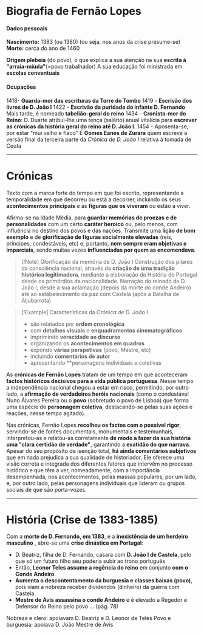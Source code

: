 # Biografia de Fernão Lopes
#### Dados pessoais
**Nascimento:** 1383 (ou 1380) (ou seja, nos anos da crise presume-se)
**Morte:** cerca do ano de 1460

**Origem plebeia** (do povo), o que explica a sua atenção na sua **escrita à "arraia-miúda"**(=povo trabalhador)
A sua educação foi ministrada em **escolas conventuais**

#### Ocupações
1418- **Guarda-mor das escrituras da Torre do Tombo**
1419 - **Escrivão dos livros de D. João I**
1422 - **Escrivão da puridade do infante D. Fernando**
Mais tarde, é nomeado **tabelião-geral do reino**
1434 - **Cronista-mor do Reino**: D. Duarte atribui-lhe uma tença (salário) anual vitalícia para **escrever as crónicas da história geral do reino até D. João I**.
1454 - Aposenta-se, por estar "mui velho e flaco"
É **Gomes Eanes de Zurara** quem escreve a versão final da terceira parte da *Crónica de D. João I* relativa à tomada de Ceuta

---
# Crónicas
Texto com a marca forte do tempo em que foi escrito, representando a temporalidade em que decorreu ou está a decorrer, incluindo os seus **acontecimentos principais** e as **figuras que os viveram** ou estão a viver.

Afirma-se na Idade Média, para **guardar memórias de proezas e de personalidades** com um certo **caráter heroico** ou, pelo menos, com influência no destino dos povos e das nações.
Transmite uma **lição de bom exemplo** e de **glorificação de figuras socialmente elevadas** (reis, príncipes, condestáveis, etc) e, portanto, **nem sempre eram objetivas e imparciais**, sendo muitas vezes **influenciadas por quem as encomendava**.

>[!Note] Glorificação da memória de D. João I
Construção dos pilares da consciência nacional, através da **criação de uma tradição histórica legitimadora**, mediante a elaboração da História de Portugal desde os primórdios da nacionalidade.
>Narração do reinado de D. João I, desde a sua aclamação (depois da morte do conde Andeiro) até ao estabelecimento da paz com Castela (após a Batalha de Aljubarrota)
>

>[!Example] Características da *Crónica de D. João I*
>- são relatados por **ordem cronológica**
>- com **detalhes visuais** e **enquadramentos cinematográficos**
>- imprimindo **veracidade ao discurso**
>- organizando os **acontecimentos em quadros**
>- expondo **várias perspetivas** (povo, Mestre, etc)
>- incluindo **comentários de autor**
>- apresentando **personagens individuais e coletivas

As **crónicas de Fernão Lopes** tratam de um tempo em que aconteceram **factos históricos decisivos para a vida pública portuguesa**. Nesse tempo a independência nacional chegou a estar em risco, permitindo, por outro lado, a **afirmação de verdadeiros heróis nacionais** (como o condestável Nuno Álvares Pereira ou o **povo** (sobretudo o povo de Lisboa) que forma uma espécie de **personagem coletiva**, destacando-se pelas suas ações e reações, nesse tempo agitado).

Nas crónicas, Fernão Lopes **recolheu os factos com o possível rigor**, servindo-se de fontes documentais, monumentais e testemunhais, interpretou-as e relatou-as corretamente **de modo a fazer da sua história uma "clara certidão de verdade"**, garantindo a **exatidão do que narrava**.
Apesar do seu propósito de isenção total, **há ainda comentários subjetivos** que em nada prejudica a sua qualidade de historiador.
Ele oferece uma visão correta e integrada dos diferentes fatores que intervêm no processo histórico e que têm a ver, nomeadamente, com a importância desempenhada, nos acontecimentos, pelas massas populares, por um lado, e, por outro lado, pelas personagens individuais que lideram ou grupos sociais de que são porta-vozes.

---
# História (Crise de 1383-1385)

Com a **morte de D. Fernando, em 1383**, e a **inexistência de um herdeiro masculino** , abre-se uma **crise dinástica em Portugal**:
- D. Beatriz, filha de D. Fernando, casara com **D. João I de Castela**, pelo que só um futuro filho seu poderia subir ao trono português
- Então, **Leonor Teles assume a regência do reino** em conjunto **com o Conde Andeiro**.
- **Aumenta o descontentamento da burguesia e classes baixas (povo)**, pois viam a nobreza receber dividendos (dinheiro) da guerra com Castela
- **Mestre de Avis assassina o conde Andeiro** e é elevado a Regedor e Defensor do Reino pelo povo
... (pág. 78)

Nobreza e clero: apoiavam D. Beatriz e D. Leonor de Teles
Povo e burguesia: apoiava D. João Mestre de Avis